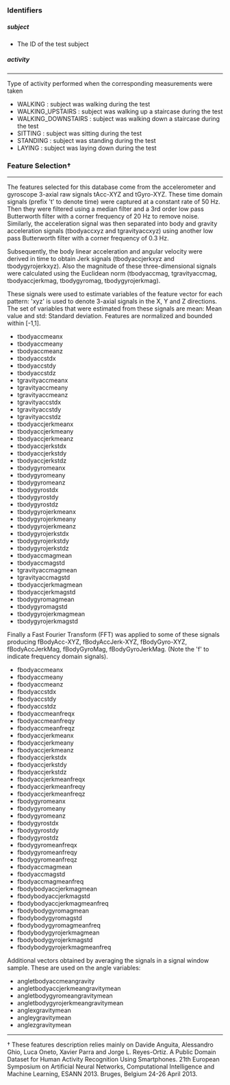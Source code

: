 
### Identifiers

##### subject
+ The ID of the test subject

##### activity
---
Type of activity performed when the corresponding measurements were taken

+ WALKING : subject was walking during the test
+ WALKING_UPSTAIRS : subject was walking up a staircase during the test
+ WALKING_DOWNSTAIRS : subject was walking down a staircase during the test
+ SITTING : subject was sitting during the test
+ STANDING : subject was standing during the test
+ LAYING : subject was laying down during the test

### Feature Selection†
---
The features selected for this database come from the accelerometer and gyroscope 3-axial raw signals tAcc-XYZ and tGyro-XYZ. These time domain signals (prefix 't' to denote time) were captured at a constant rate of 50 Hz. Then they were filtered using a median filter and a 3rd order low pass Butterworth filter with a corner frequency of 20 Hz to remove noise. Similarly, the acceleration signal was then separated into body and gravity acceleration signals (tbodyaccxyz and tgravityaccxyz) using another low pass Butterworth filter with a corner frequency of 0.3 Hz.

Subsequently, the body linear acceleration and angular velocity were derived in time to obtain Jerk signals (tbodyaccjerkxyz and tbodygyrojerkxyz). Also the magnitude of these three-dimensional signals were calculated using the Euclidean norm (tbodyaccmag, tgravityaccmag, tbodyaccjerkmag, tbodygyromag, tbodygyrojerkmag).  

These signals were used to estimate variables of the feature vector for each pattern: 'xyz' is used to denote 3-axial signals in the X, Y and Z directions. The set of variables that were estimated from these signals are mean: Mean value and std: Standard deviation. Features are normalized and bounded within [-1,1].

+ tbodyaccmeanx
+ tbodyaccmeany
+ tbodyaccmeanz
+ tbodyaccstdx
+ tbodyaccstdy
+ tbodyaccstdz
+ tgravityaccmeanx
+ tgravityaccmeany
+ tgravityaccmeanz
+ tgravityaccstdx
+ tgravityaccstdy
+ tgravityaccstdz
+ tbodyaccjerkmeanx
+ tbodyaccjerkmeany
+ tbodyaccjerkmeanz
+ tbodyaccjerkstdx
+ tbodyaccjerkstdy
+ tbodyaccjerkstdz
+ tbodygyromeanx
+ tbodygyromeany
+ tbodygyromeanz
+ tbodygyrostdx
+ tbodygyrostdy
+ tbodygyrostdz
+ tbodygyrojerkmeanx
+ tbodygyrojerkmeany
+ tbodygyrojerkmeanz
+ tbodygyrojerkstdx
+ tbodygyrojerkstdy
+ tbodygyrojerkstdz
+ tbodyaccmagmean
+ tbodyaccmagstd
+ tgravityaccmagmean
+ tgravityaccmagstd
+ tbodyaccjerkmagmean
+ tbodyaccjerkmagstd
+ tbodygyromagmean
+ tbodygyromagstd
+ tbodygyrojerkmagmean
+ tbodygyrojerkmagstd

Finally a Fast Fourier Transform (FFT) was applied to some of these signals producing fBodyAcc-XYZ, fBodyAccJerk-XYZ, fBodyGyro-XYZ, fBodyAccJerkMag, fBodyGyroMag, fBodyGyroJerkMag. (Note the 'f' to indicate frequency domain signals). 

+ fbodyaccmeanx
+ fbodyaccmeany
+ fbodyaccmeanz
+ fbodyaccstdx
+ fbodyaccstdy
+ fbodyaccstdz
+ fbodyaccmeanfreqx
+ fbodyaccmeanfreqy
+ fbodyaccmeanfreqz
+ fbodyaccjerkmeanx
+ fbodyaccjerkmeany
+ fbodyaccjerkmeanz
+ fbodyaccjerkstdx
+ fbodyaccjerkstdy
+ fbodyaccjerkstdz
+ fbodyaccjerkmeanfreqx
+ fbodyaccjerkmeanfreqy
+ fbodyaccjerkmeanfreqz
+ fbodygyromeanx
+ fbodygyromeany
+ fbodygyromeanz
+ fbodygyrostdx
+ fbodygyrostdy
+ fbodygyrostdz
+ fbodygyromeanfreqx
+ fbodygyromeanfreqy
+ fbodygyromeanfreqz
+ fbodyaccmagmean
+ fbodyaccmagstd
+ fbodyaccmagmeanfreq
+ fbodybodyaccjerkmagmean
+ fbodybodyaccjerkmagstd
+ fbodybodyaccjerkmagmeanfreq
+ fbodybodygyromagmean
+ fbodybodygyromagstd
+ fbodybodygyromagmeanfreq
+ fbodybodygyrojerkmagmean
+ fbodybodygyrojerkmagstd
+ fbodybodygyrojerkmagmeanfreq

Additional vectors obtained by averaging the signals in a signal window sample. These are used on the angle variables:

+ angletbodyaccmeangravity
+ angletbodyaccjerkmeangravitymean
+ angletbodygyromeangravitymean
+ angletbodygyrojerkmeangravitymean
+ anglexgravitymean
+ angleygravitymean
+ anglezgravitymean

---
† These features description relies mainly on Davide Anguita, Alessandro Ghio, Luca Oneto, Xavier Parra and Jorge L. Reyes-Ortiz. A Public Domain Dataset for Human Activity Recognition Using Smartphones. 21th European Symposium on Artificial Neural Networks, Computational Intelligence and Machine Learning, ESANN 2013. Bruges, Belgium 24-26 April 2013.

